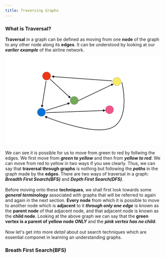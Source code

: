 ```yaml
---
title: Traversing Graphs
---
```


### What is Traversal?

<div style="text-justify">
<b>Traversal</b> in a graph can be defined as moving from one <b>node</b> of the graph to any other node along its <b>edges</b>. It can be understood by looking at our <em><b>earlier example</b></em> of the airline network.
</div>

![Airline Network](/images/Graph_1.png "Airline Network")

<div style="text-justify">
We can see it is possible for us to move from green to red by follwing the edges. We first move from <em><b>green to yellow</b></em> and then from <em><b>yellow to red</b></em>. We can move from red to yellow in two ways if you see clearly. Thus, we can say that <b>traversal through graphs</b> is nothing but following the <em><b>paths</b></em> in the graph made by the <b>edges</b>. There are two ways of traversal in a graph: <em><b>Breadth First Search(BFS)</b></em> and <em><b>Depth First Search(DFS)</b></em>. 
<br>
<br>
  Before moving onto these <b>techniques</b>, we shall first look towards some <em><b>general terminology</b></em> associated with graphs that will be referred to again and again in the next section. <b>Every node</b> from which it is possible to move to another node which is <b>adjacent</b> to it <em><b>through only one edge</b></em> is known as the <b>parent node</b> of that adjacent node, and that adjacent node is known as the <b>child node</b>. Looking at the above graph we can say that the <b>green vertex is a parent of yellow node <em>ONLY</em></b> and the <em><b>pink vertex has no child</b></em>.
<br>
<br>
  Now let's get into more <em>detail</em> about out search techniques which are essential componet in learning an understanding graphs.
</div>

### Breath First Search(BFS)

